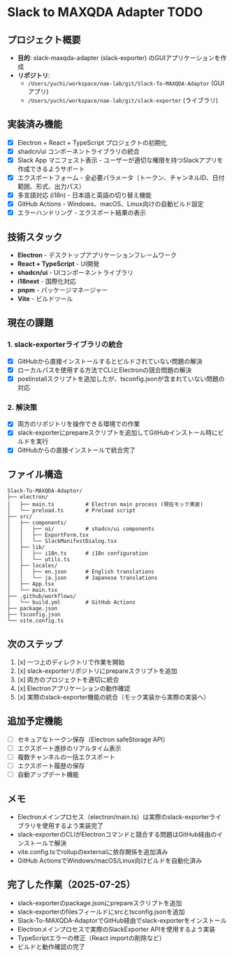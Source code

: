 # Slack to MAXQDA Adapter TODO

## プロジェクト概要
- **目的**: slack-maxqda-adapter (slack-exporter) のGUIアプリケーションを作成
- **リポジトリ**: 
  - `/Users/yuchi/workspace/nae-lab/git/Slack-To-MAXQDA-Adaptor` (GUIアプリ)
  - `/Users/yuchi/workspace/nae-lab/git/slack-exporter` (ライブラリ)

## 実装済み機能
- [x] Electron + React + TypeScript プロジェクトの初期化
- [x] shadcn/ui コンポーネントライブラリの統合
- [x] Slack App マニフェスト表示 - ユーザーが適切な権限を持つSlackアプリを作成できるようサポート
- [x] エクスポートフォーム - 全必要パラメータ（トークン、チャンネルID、日付範囲、形式、出力パス）
- [x] 多言語対応 (i18n) - 日本語と英語の切り替え機能
- [x] GitHub Actions - Windows、macOS、Linux向けの自動ビルド設定
- [x] エラーハンドリング - エクスポート結果の表示

## 技術スタック
- **Electron** - デスクトップアプリケーションフレームワーク
- **React + TypeScript** - UI開発
- **shadcn/ui** - UIコンポーネントライブラリ
- **i18next** - 国際化対応
- **pnpm** - パッケージマネージャー
- **Vite** - ビルドツール

## 現在の課題
### 1. slack-exporterライブラリの統合
- [x] GitHubから直接インストールするとビルドされていない問題の解決
- [x] ローカルパスを使用する方法でCLIとElectronの競合問題の解決
- [x] postinstallスクリプトを追加したが、tsconfig.jsonが含まれていない問題の対応

### 2. 解決策
- [x] 両方のリポジトリを操作できる環境での作業
- [x] slack-exporterにprepareスクリプトを追加してGitHubインストール時にビルドを実行
- [x] GitHubからの直接インストールで統合完了

## ファイル構造
```
Slack-To-MAXQDA-Adaptor/
├── electron/
│   ├── main.ts          # Electron main process (現在モック実装)
│   └── preload.ts       # Preload script
├── src/
│   ├── components/
│   │   ├── ui/          # shadcn/ui components
│   │   ├── ExportForm.tsx
│   │   └── SlackManifestDialog.tsx
│   ├── lib/
│   │   ├── i18n.ts      # i18n configuration
│   │   └── utils.ts
│   ├── locales/
│   │   ├── en.json      # English translations
│   │   └── ja.json      # Japanese translations
│   ├── App.tsx
│   └── main.tsx
├── .github/workflows/
│   └── build.yml        # GitHub Actions
├── package.json
├── tsconfig.json
└── vite.config.ts
```

## 次のステップ
1. [x] 一つ上のディレクトリで作業を開始
2. [x] slack-exporterリポジトリにprepareスクリプトを追加
3. [x] 両方のプロジェクトを適切に統合
4. [x] Electronアプリケーションの動作確認
5. [x] 実際のslack-exporter機能の統合（モック実装から実際の実装へ）

## 追加予定機能
- [ ] セキュアなトークン保存（Electron safeStorage API）
- [ ] エクスポート進捗のリアルタイム表示
- [ ] 複数チャンネルの一括エクスポート
- [ ] エクスポート履歴の保存
- [ ] 自動アップデート機能

## メモ
- Electronメインプロセス（electron/main.ts）は実際のslack-exporterライブラリを使用するよう実装完了
- slack-exporterのCLIがElectronコマンドと競合する問題はGitHub経由のインストールで解決
- vite.config.tsでrollupのexternalに依存関係を追加済み
- GitHub ActionsでWindows/macOS/Linux向けビルドを自動化済み

## 完了した作業（2025-07-25）
- slack-exporterのpackage.jsonにprepareスクリプトを追加
- slack-exporterのfilesフィールドにsrcとtsconfig.jsonを追加
- Slack-To-MAXQDA-AdaptorでGitHub経由でslack-exporterをインストール
- Electronメインプロセスで実際のSlackExporter APIを使用するよう実装
- TypeScriptエラーの修正（React importの削除など）
- ビルドと動作確認の完了